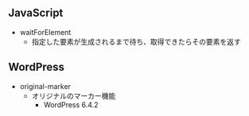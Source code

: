 ## JavaScript
- waitForElement
  - 指定した要素が生成されるまで待ち、取得できたらその要素を返す


## WordPress
- original-marker
  - オリジナルのマーカー機能
    - WordPress 6.4.2
